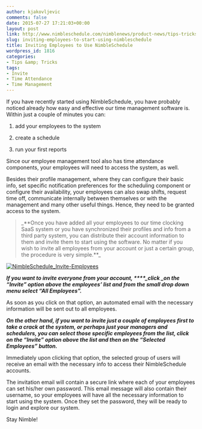 ```yaml
---
author: kjakovljevic
comments: false
date: 2015-07-27 17:21:03+00:00
layout: post
link: http://www.nimbleschedule.com/nimblenews/product-news/tips-tricks/inviting-employees-to-start-using-nimbleschedule/
slug: inviting-employees-to-start-using-nimbleschedule
title: Inviting Employees to Use NimbleSchedule
wordpress_id: 1816
categories:
- Tips &amp; Tricks
tags:
- Invite
- Time Attendance
- Time Management
---
```


If you have recently started using NimbleSchedule, you have probably noticed already how easy and effective our time management software is. Within just a couple of minutes you can:



	
  1. add your employees to the system

	
  2. create a schedule

	
  3. run your first reports


Since our employee management tool also has time attendance components, your employees will need to access the system, as well.

Besides their profile management, where they can configure their basic info, set specific notification preferences for the scheduling component or configure their availability, your employees can also swap shifts, request time off, communicate internally between themselves or with the management and many other useful things. Hence, they need to be granted access to the system.


<blockquote>_**Once you have added all your employees to our time clocking SaaS system or you have synchronized their profiles and info from a third party system, you can distribute their account information to them and invite them to start using the software. No matter if you wish to invite all employees from your account or just a certain group, the procedure is very simple.**_</blockquote>


[![NimbleSchedule_Invite-Employees](http://www.nimbleschedule.com/wp-content/uploads/2015/07/NimbleSchedule_Invite-Employees.jpg)](http://www.nimbleschedule.com/wp-content/uploads/2015/07/NimbleSchedule_Invite-Employees.jpg)



_**If you want to invite everyone from your account, ****_click _on the “Invite” option above the employees’ list and from the small drop down menu select “All Employees”.**_

As soon as you click on that option, an automated email with the necessary information will be sent out to all employees.

_**On the other hand, if you want to invite just a couple of employees first to take a crack at the system, or perhaps just your managers and schedulers, you can select those specific employees from the list, click on the “Invite” option above the list and then on the “Selected Employees” button.**_

Immediately upon clicking that option, the selected group of users will receive an email with the necessary info to access their NimbleSchedule accounts.

The invitation email will contain a secure link where each of your employees can set his/her own password. This email message will also contain their username, so your employees will have all the necessary information to start using the system. Once they set the password, they will be ready to login and explore our system.

Stay Nimble!
